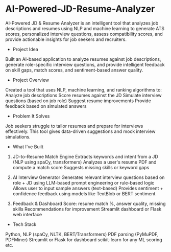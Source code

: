 # AI-Powered-JD-Resume-Analyzer
AI-Powered JD &amp; Resume Analyzer is an intelligent tool that analyzes job descriptions and resumes using NLP and machine learning to generate ATS scores, personalized interview questions, assess compatibility scores, and provide actionable insights for job seekers and recruiters.

- Project Idea
  
Built an AI-based application to analyze resumes against job descriptions, generate role-specific interview questions, and provide intelligent feedback on skill gaps, match scores, and sentiment-based answer quality.

- Project Overview
  
Created a tool that uses NLP, machine learning, and ranking algorithms to:
Analyze job descriptions
Score resumes against the JD
Simulate interview questions (based on job role)
Suggest resume improvements
Provide feedback based on simulated answers

- Problem It Solves
  
Job seekers struggle to tailor resumes and prepare for interviews effectively. This tool gives data-driven suggestions and mock interview simulations.

- What I've Built
  
1. JD-to-Resume Match Engine
Extracts keywords and intent from a JD (NLP using spaCy, transformers)
Analyzes a user's resume PDF and compute a match score
Suggests missing skills or keyword gaps

2. AI Interview Generator
Generates relevant interview questions based on role + JD using LLM-based prompt engineering or rule-based logic
Allows user to input sample answers (text-based)
Provides sentiment + confidence feedback using models like TextBlob or BERT sentiment

3. Feedback & Dashboard
Score: resume match %, answer quality, missing skills
Recommendations for improvement
Streamlit dashboard or Flask web interface

- Tech Stack
  
Python, NLP (spaCy, NLTK, BERT/Transformers)
PDF parsing (PyMuPDF, PDFMiner)
Streamlit or Flask for dashboard
scikit-learn for any ML scoring etc.
